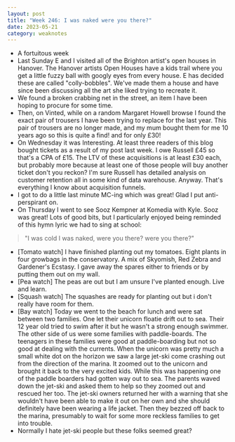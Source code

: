 ```yaml
---
layout: post
title: "Week 246: I was naked were you there?"
date: 2023-05-21
category: weaknotes
---
```

* A fortuitous week
* Last Sunday E and I visited all of the Brighton artist's open houses in Hanover. The Hanover artists Open Houses have a kids trail where you get a little fuzzy ball with googly eyes from every house. E has decided these are called "colly-bobbles". We've made them a house and have since been discussing all the art she liked trying to recreate it.
* We found a broken crabbing net in the street, an item I have been hoping to procure for some time.
* Then, on Vinted, while on a random Margaret Howell browse I found the exact pair of trousers I have been trying to replace for the last year. This pair of trousers are no longer made, and my mum bought them for me 10 years ago so this is quite a find! and for only £30!
* On Wednesday it was Interesting. At least three readers of this blog bought tickets as a result of my post last week. I owe Russell £45 so that's a CPA of £15. The LTV of these acquisitions is at least £30 each, but probably more because at least one of those people will buy another ticket don't you reckon? I'm sure Russell has detailed analysis on customer retention all in some kind of data warehouse. Anyway. That's everything I know about acquisition funnels.
* I got to do a little last minute MC-ing which was great! Glad I put anti-perspirant on.
* On Thursday I went to see Sooz Kempner at Komedia with Kyle. Sooz was great! Lots of good bits, but I particularly enjoyed being reminded of this hymn lyric we had to sing at school:

> "I was cold I was naked, were you there? were you there?"

* [Tomato watch] I have finished planting out my tomatoes. Eight plants in four growbags in the conservatory. A mix of Skyomish, Red Zebra and Gardener's Ecstasy. I gave away the spares either to friends or by putting them out on my wall.
* [Pea watch] The peas are out but I am unsure I've planted enough. Live and learn.
* [Squash watch] The squashes are ready for planting out but i don't really have room for them.
* [Bay watch] Today we went to the beach for lunch and were sat between two families. One let their unicorn floatie drift out to sea. Their 12 year old tried to swim after it but he wasn't a strong enough swimmer. The other side of us were some families with paddle-boards. The teenagers in these families were good at paddle-boarding but not so good at dealing with the currents. When the unicorn was pretty much a small white dot on the horizon we saw a large jet-ski come crashing out from the direction of the marina. It zoomed out to the unicorn and brought it back to the very excited kids. While this was happening one of the paddle boarders had gotten way out to sea. The parents waved down the jet-ski and asked them to help so they zoomed out and rescued her too. The jet-ski owners returned her with a warning that she wouldn't have been able to make it out on her own and she should definitely have been wearing a life jacket. Then they bezzed off back to the marina, presumably to wait for some more reckless families to get into trouble.
* Normally I hate jet-ski people but these folks seemed great?

